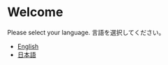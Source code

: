 # Welcome

Please select your language. 言語を選択してください。

* [English](https://docs.joholab.com/hideo/v/en/)
* [日本語](https://docs.joholab.com/hideo/v/ja/)

